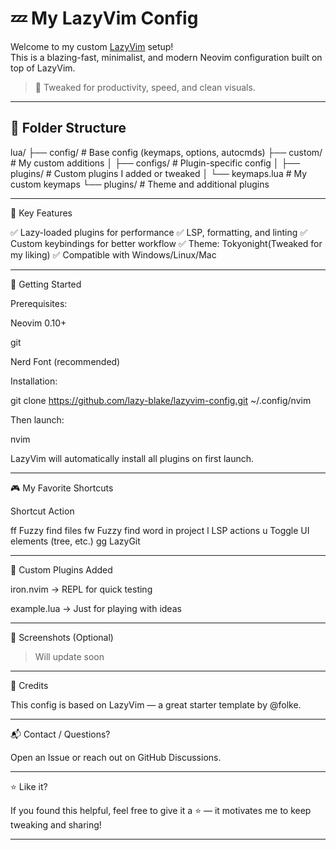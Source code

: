 # 💤 My LazyVim Config

Welcome to my custom [LazyVim](https://www.lazyvim.org) setup!  
This is a blazing-fast, minimalist, and modern Neovim configuration built on top of LazyVim.

> 🎯 Tweaked for productivity, speed, and clean visuals.

---

## 📂 Folder Structure

lua/
├── config/              # Base config (keymaps, options, autocmds)
├── custom/              # My custom additions
│   ├── configs/         # Plugin-specific config
│   ├── plugins/         # Custom plugins I added or tweaked
│   └── keymaps.lua      # My custom keymaps
└── plugins/             # Theme and additional plugins


---

🔧 Key Features

✅ Lazy-loaded plugins for performance
✅ LSP, formatting, and linting
✅ Custom keybindings for better workflow
✅ Theme: Tokyonight(Tweaked for my liking)
✅ Compatible with Windows/Linux/Mac


---

🚀 Getting Started

Prerequisites:

Neovim 0.10+

git

Nerd Font (recommended)


Installation:

git clone https://github.com/lazy-blake/lazyvim-config.git ~/.config/nvim

Then launch:

nvim

LazyVim will automatically install all plugins on first launch.


---

🎮 My Favorite Shortcuts

Shortcut	Action

<leader>ff	Fuzzy find files
<leader>fw	Fuzzy find word in project
<leader>l	LSP actions
<leader>u	Toggle UI elements (tree, etc.)
<leader>gg	LazyGit



---

🧪 Custom Plugins Added

iron.nvim → REPL for quick testing

example.lua → Just for playing with ideas



---

📸 Screenshots (Optional)

> Will update soon




---

🧠 Credits

This config is based on LazyVim — a great starter template by @folke.


---

📬 Contact / Questions?

Open an Issue or reach out on GitHub Discussions.


---

⭐️ Like it?

If you found this helpful, feel free to give it a ⭐️ — it motivates me to keep tweaking and sharing!

---

